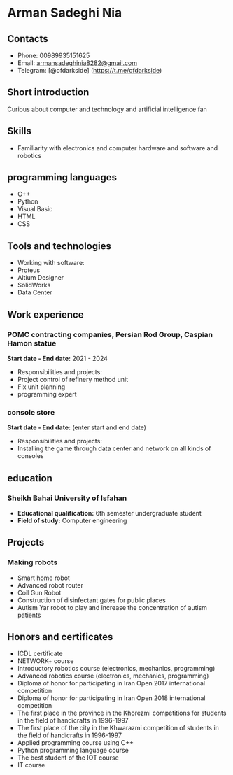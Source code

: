 # Arman Sadeghi Nia

## Contacts
- Phone: 00989935151625
- Email: [armansadeghinia8282@gmail.com](mailto:armansadeghinia8282@gmail.com)
- Telegram: [@ofdarkside] (https://t.me/ofdarkside)


## Short introduction
Curious about computer and technology and artificial intelligence fan

## Skills
- Familiarity with electronics and computer hardware and software and robotics

## programming languages
- C++
- Python
- Visual Basic
- HTML
- CSS

## Tools and technologies
- Working with software:
 - Proteus
 - Altium Designer
 - SolidWorks
 - Data Center

## Work experience
### POMC contracting companies, Persian Rod Group, Caspian Hamon statue
**Start date - End date:** 2021 - 2024
- Responsibilities and projects:
 - Project control of refinery method unit
 - Fix unit planning
 - programming expert

### console store
**Start date - End date:** (enter start and end date)
- Responsibilities and projects:
 - Installing the game through data center and network on all kinds of consoles

## education
### Sheikh Bahai University of Isfahan
- **Educational qualification:** 6th semester undergraduate student
- **Field of study:** Computer engineering

## Projects
### Making robots
- Smart home robot
- Advanced robot router
- Coil Gun Robot
- Construction of disinfectant gates for public places
- Autism Yar robot to play and increase the concentration of autism patients

## Honors and certificates
- ICDL certificate
- NETWORK+ course
- Introductory robotics course (electronics, mechanics, programming)
- Advanced robotics course (electronics, mechanics, programming)
- Diploma of honor for participating in Iran Open 2017 international competition
- Diploma of honor for participating in Iran Open 2018 international competition
- The first place in the province in the Khorezmi competitions for students in the field of handicrafts in 1996-1997
- The first place of the city in the Khwarazmi competition of students in the field of handicrafts in 1996-1997
- Applied programming course using C++
- Python programming language course
- The best student of the IOT course
- IT course

